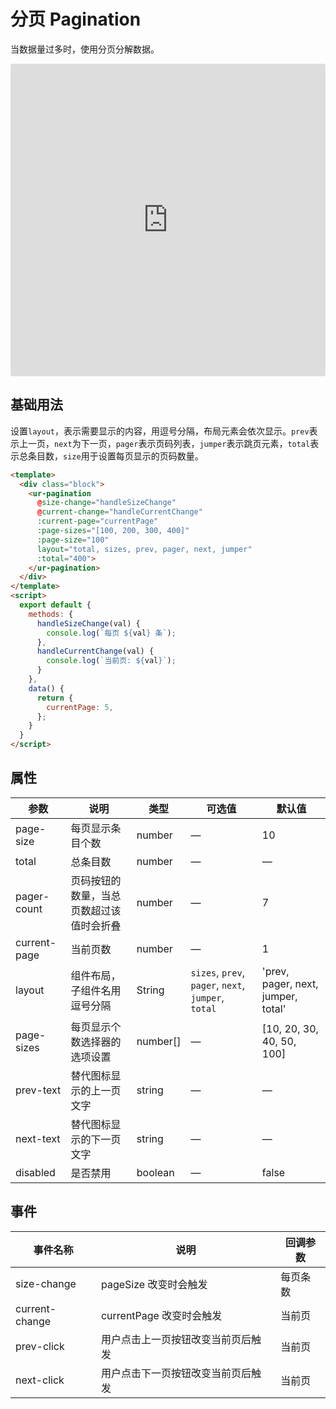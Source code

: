 # 分页 Pagination

当数据量过多时，使用分页分解数据。

<iframe src="https://codesandbox.io/embed/pagination-rtyx0?fontsize=14&hidenavigation=1&module=%2Fsrc%2Fcomponents%2Fpagination.vue&theme=dark"
     style="width:100%; height:500px; border:0; border-radius: 4px; overflow:hidden;"
     title="pagination"
     allow="accelerometer; ambient-light-sensor; camera; encrypted-media; geolocation; gyroscope; hid; microphone; midi; payment; usb; vr; xr-spatial-tracking"
     sandbox="allow-forms allow-modals allow-popups allow-presentation allow-same-origin allow-scripts"
   ></iframe>

## 基础用法

设置`layout`，表示需要显示的内容，用逗号分隔，布局元素会依次显示。`prev`表示上一页，`next`为下一页，`pager`表示页码列表，`jumper`表示跳页元素，`total`表示总条目数，`size`用于设置每页显示的页码数量。
```html
<template>
  <div class="block">
    <ur-pagination
      @size-change="handleSizeChange"
      @current-change="handleCurrentChange"
      :current-page="currentPage"
      :page-sizes="[100, 200, 300, 400]"
      :page-size="100"
      layout="total, sizes, prev, pager, next, jumper"
      :total="400">
    </ur-pagination>
  </div>
</template>
<script>
  export default {
    methods: {
      handleSizeChange(val) {
        console.log(`每页 ${val} 条`);
      },
      handleCurrentChange(val) {
        console.log(`当前页: ${val}`);
      }
    },
    data() {
      return {
        currentPage: 5,
      };
    }
  }
</script>
```

## 属性
| 参数               | 说明                                                     | 类型              | 可选值      | 默认值 |
|--------------------|----------------------------------------------------------|-------------------|-------------|--------|
| page-size | 每页显示条目个数                         | number | — | 10 |
| total | 总条目数 | number | — | — |
| pager-count | 页码按钮的数量，当总页数超过该值时会折叠 | number | — | 7 |
| current-page | 当前页数 | number | — | 1 |
| layout | 组件布局，子组件名用逗号分隔| String | `sizes`, `prev`, `pager`, `next`, `jumper`, `total` | 'prev, pager, next, jumper, total'  |
| page-sizes | 每页显示个数选择器的选项设置 | number[] | — |  [10, 20, 30, 40, 50, 100] |
| prev-text | 替代图标显示的上一页文字 | string | — | — |
| next-text | 替代图标显示的下一页文字 | string | — | — |
| disabled | 是否禁用 | boolean | — | false |

## 事件
| 事件名称 | 说明 | 回调参数 |
|---------|--------|---------|
| size-change | pageSize 改变时会触发 | 每页条数 |
| current-change | currentPage 改变时会触发 | 当前页 |
| prev-click | 用户点击上一页按钮改变当前页后触发 | 当前页 |
| next-click | 用户点击下一页按钮改变当前页后触发 | 当前页 |